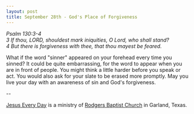 ```yaml
---
layout: post
title: September 28th - God's Place of Forgiveness
---
```


_Psalm 130:3-4  
3 If thou, LORD, shouldest mark iniquities, O Lord, who shall stand?  
4 But there is forgiveness with thee, that thou mayest be feared._

What if the word "sinner" appeared on your forehead every time you
sinned? It could be quite embarrassing, for the word to appear when
you are in front of people. You might think a little harder before
you speak or act. You would also ask for your slate to be erased more
promptly. May you live your day with an awareness of sin and God's
forgiveness.

 --

<a href=http://jesuseveryday.net>Jesus Every Day</a> is a ministry of <a href=http://rodgersbaptist.net>Rodgers Baptist Church</a> in Garland, Texas.
